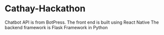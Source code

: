 # Cathay-Hackathon
Chatbot API is from BotPress. The front end is built using React Native
The backend framework is Flask Framework in Python
